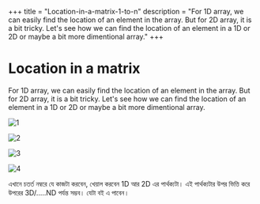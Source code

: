 +++
title = "Location-in-a-matrix-1-to-n"
description = "For 1D array, we can easily find the location of an element in the array. But for 2D array, it is a bit tricky. Let's see how we can find the location of an element in a 1D or 2D or maybe a bit more dimentional array."
+++

# Location in a matrix 

For 1D array, we can easily find the location of an element in the array. But for 2D array, it is a bit tricky. Let's see how we can find the location of an element in a 1D or 2D or maybe a bit more dimentional array.

![1](https://github.com/SharafatKarim/logs/assets/93897936/850f219e-f212-4e95-94e9-ef82fbf806b8)

![2](https://github.com/SharafatKarim/logs/assets/93897936/83a57f42-820c-475e-b642-cfb1cbf61469)

![3](https://github.com/SharafatKarim/logs/assets/93897936/7eeae6b6-0723-4033-862e-e01a728850a1)

![4](https://github.com/SharafatKarim/logs/assets/93897936/920f5fab-c342-4db7-825c-5d40c7bda13e)

এখানে চতর্ত নম্বরে যে কাজটা করবেন, খেয়াল করবেন 1D আর 2D এর পার্থক্যটা। এই পার্থক্যটার উপর ভিত্তি করে উপরের 3D/.....ND পর্যন্ত সম্ভব। যেটা বই এ পাবেন।

